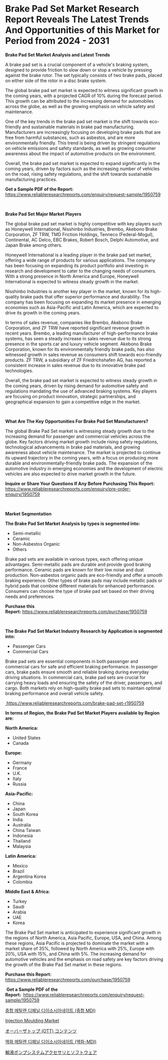 <p><h1>Brake Pad Set Market Research Report Reveals The Latest Trends And Opportunities of this Market for Period from 2024 - 2031</h1></p><p><strong>Brake Pad Set Market Analysis and Latest Trends</strong></p>
<p><p>A brake pad set is a crucial component of a vehicle's braking system, designed to provide friction to slow down or stop a vehicle by pressing against the brake rotor. The set typically consists of two brake pads, placed on either side of the rotor in a disc brake system.</p><p>The global brake pad set market is expected to witness significant growth in the coming years, with a projected CAGR of 10% during the forecast period. This growth can be attributed to the increasing demand for automobiles across the globe, as well as the growing emphasis on vehicle safety and maintenance.</p><p>One of the key trends in the brake pad set market is the shift towards eco-friendly and sustainable materials in brake pad manufacturing. Manufacturers are increasingly focusing on developing brake pads that are free from harmful substances, such as asbestos, and are more environmentally friendly. This trend is being driven by stringent regulations on vehicle emissions and safety standards, as well as growing consumer awareness about the impact of automotive products on the environment.</p><p>Overall, the brake pad set market is expected to expand significantly in the coming years, driven by factors such as the increasing number of vehicles on the road, rising safety regulations, and the shift towards sustainable manufacturing practices.</p></p>
<p><strong>Get a Sample PDF of the Report:&nbsp;</strong> <a href="https://www.reliableresearchreports.com/enquiry/request-sample/1950759">https://www.reliableresearchreports.com/enquiry/request-sample/1950759</a></p>
<p>&nbsp;</p>
<p><strong>Brake Pad Set Major Market Players</strong></p>
<p><p>The global brake pad set market is highly competitive with key players such as Honeywell International, Nisshinbo Industries, Brembo, Akebono Brake Corporation, ZF TRW, TMD Friction Holdings, Tenneco (Federal-Mogul), Continental, AC Delco, EBC Brakes, Robert Bosch, Delphi Automotive, and Japan Brake among others.</p><p>Honeywell International is a leading player in the brake pad set market, offering a wide range of products for various applications. The company has been focusing on expanding its product portfolio and investing in research and development to cater to the changing needs of consumers. With a strong presence in North America and Europe, Honeywell International is expected to witness steady growth in the market.</p><p>Nisshinbo Industries is another key player in the market, known for its high-quality brake pads that offer superior performance and durability. The company has been focusing on expanding its market presence in emerging economies such as Asia-Pacific and Latin America, which are expected to drive its growth in the coming years.</p><p>In terms of sales revenue, companies like Brembo, Akebono Brake Corporation, and ZF TRW have reported significant revenue growth in recent years. Brembo, a leading manufacturer of high-performance brake systems, has seen a steady increase in sales revenue due to its strong presence in the sports car and luxury vehicle segment. Akebono Brake Corporation, known for its environmentally friendly brake pads, has also witnessed growth in sales revenue as consumers shift towards eco-friendly products. ZF TRW, a subsidiary of ZF Friedrichshafen AG, has reported a consistent increase in sales revenue due to its innovative brake pad technologies.</p><p>Overall, the brake pad set market is expected to witness steady growth in the coming years, driven by rising demand for automotive safety and regulations mandating the use of advanced braking systems. Key players are focusing on product innovation, strategic partnerships, and geographical expansion to gain a competitive edge in the market.</p></p>
<p>&nbsp;</p>
<p><strong>What Are The Key Opportunities For Brake Pad Set Manufacturers?</strong></p>
<p><p>The global Brake Pad Set market is witnessing steady growth due to the increasing demand for passenger and commercial vehicles across the globe. Key factors driving market growth include rising safety regulations, technological advancements in brake pad materials, and growing awareness about vehicle maintenance. The market is projected to continue its upward trajectory in the coming years, with a focus on producing more durable and environmentally-friendly brake pads. The expansion of the automotive industry in emerging economies and the development of electric vehicles are also expected to drive market growth in the future.</p></p>
<p><strong>Inquire or Share Your Questions If Any Before Purchasing This Report:</strong> <a href="https://www.reliableresearchreports.com/enquiry/pre-order-enquiry/1950759">https://www.reliableresearchreports.com/enquiry/pre-order-enquiry/1950759</a></p>
<p>&nbsp;</p>
<p><strong>Market Segmentation</strong></p>
<p><strong>The Brake Pad Set Market Analysis by types is segmented into:</strong></p>
<p><ul><li>Semi-metallic</li><li>Ceramic</li><li>Non-Asbestos Organic</li><li>Others</li></ul></p>
<p><p>Brake pad sets are available in various types, each offering unique advantages. Semi-metallic pads are durable and provide good braking performance. Ceramic pads are known for their low noise and dust production. Non-asbestos organic pads are eco-friendly and offer a smooth braking experience. Other types of brake pads may include metallic pads or hybrid pads that combine different materials for enhanced performance. Consumers can choose the type of brake pad set based on their driving needs and preferences.</p></p>
<p><strong>Purchase this Report:&nbsp;</strong><a href="https://www.reliableresearchreports.com/purchase/1950759">https://www.reliableresearchreports.com/purchase/1950759</a></p>
<p>&nbsp;</p>
<p><strong>The Brake Pad Set Market Industry Research by Application is segmented into:</strong></p>
<p><ul><li>Passenger Cars</li><li>Commercial Cars</li></ul></p>
<p><p>Brake pad sets are essential components in both passenger and commercial cars for safe and efficient braking performance. In passenger cars, brake pads ensure smooth and reliable braking during everyday driving situations. In commercial cars, brake pad sets are crucial for carrying heavy loads and ensuring the safety of the driver, passengers, and cargo. Both markets rely on high-quality brake pad sets to maintain optimal braking performance and overall vehicle safety.</p></p>
<p><a href="https://www.reliableresearchreports.com/brake-pad-set-r1950759">&nbsp;https://www.reliableresearchreports.com/brake-pad-set-r1950759</a></p>
<p><strong>In terms of Region, the Brake Pad Set Market Players available by Region are:</strong></p>
<p>
    <p> <strong> North America: </strong>
        <ul>
            <li>United States</li>
            <li>Canada</li>
        </ul>
        </p> 
    <p> <strong> Europe: </strong>
        <ul>
            <li>Germany</li>
            <li>France</li>
            <li>U.K.</li>
            <li>Italy</li>
            <li>Russia</li>
        </ul>
        </p> 
    <p> <strong> Asia-Pacific: </strong>
        <ul>
            <li>China</li>
            <li>Japan</li>
            <li>South Korea</li>
            <li>India</li>
            <li>Australia</li>
            <li>China Taiwan</li>
            <li>Indonesia</li>
            <li>Thailand</li>
            <li>Malaysia</li>
        </ul>
        </p> 
    <p> <strong> Latin America: </strong>
        <ul>
            <li>Mexico</li>
            <li>Brazil</li>
            <li>Argentina Korea</li>
            <li>Colombia</li>
        </ul>
        </p> 
    <p> <strong> Middle East & Africa: </strong>
        <ul>
            <li>Turkey</li>
            <li>Saudi</li>
            <li>Arabia</li>
            <li>UAE</li>
            <li>Korea</li>
        </ul>
    </p>
    </p>
<p><p>The Brake Pad Set market is anticipated to experience significant growth in the regions of North America, Asia Pacific, Europe, USA, and China. Among these regions, Asia Pacific is projected to dominate the market with a market share of 35%, followed by North America with 25%, Europe with 20%, USA with 15%, and China with 5%. The increasing demand for automotive vehicles and the emphasis on road safety are key factors driving the growth of the Brake Pad Set market in these regions.</p></p>
<p><strong>Purchase this Report: </strong><a href="https://www.reliableresearchreports.com/purchase/1950759">https://www.reliableresearchreports.com/purchase/1950759</a></p>
<p>&nbsp;<strong>Get a Sample PDF of the Report:&nbsp;&nbsp;</strong><a href="https://www.reliableresearchreports.com/enquiry/request-sample/1950759">https://www.reliableresearchreports.com/enquiry/request-sample/1950759</a></p>
<p><strong></strong></p>
<p><p><a href="https://github.com/mpodehpw07370073/Market-Research-Report-List-2/blob/main/8057610113530.md">중합 메틸렌 디페닐 디이소시아네이트 (중합 MDI)</a></p><p><a href="https://github.com/faisalayoob601/Market-Research-Report-List-1/blob/main/injection-moulding-market.md">Injection Moulding Market</a></p><p><a href="https://github.com/RandallRunte2023/Market-Research-Report-List-1/blob/main/6862093121565.md">オーバーザトップ (OTT) コンテンツ</a></p><p><a href="https://github.com/nicholasellison0076890/Market-Research-Report-List-1/blob/main/1516221113529.md">액화 메틸렌 디페닐 디이소시아네이트 (액화-MDI)</a></p><p><a href="https://github.com/DanykaKilback/Market-Research-Report-List-1/blob/main/6230166121566.md">輸液ポンプシステムアクセサリとソフトウェア</a></p></p>